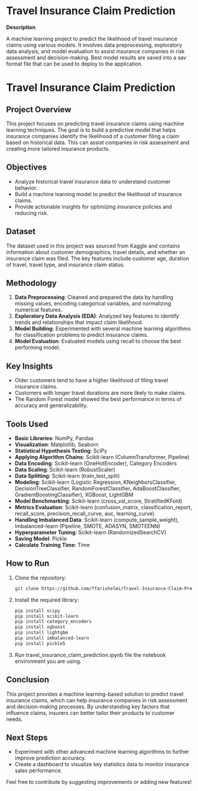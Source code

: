 # Travel Insurance Claim Prediction

**Description**

A machine learning project to predict the likelihood of travel insurance claims using various models. It involves data preprocessing, exploratory data analysis, and model evaluation to assist insurance companies in risk assessment and decision-making. Best model results are saved into a sav format file that can be used to deploy to the application.

# Travel Insurance Claim Prediction

## Project Overview

This project focuses on predicting travel insurance claims using machine learning techniques. The goal is to build a predictive model that helps insurance companies identify the likelihood of a customer filing a claim based on historical data. This can assist companies in risk assessment and creating more tailored insurance products.

## Objectives

- Analyze historical travel insurance data to understand customer behavior.
- Build a machine learning model to predict the likelihood of insurance claims.
- Provide actionable insights for optimizing insurance policies and reducing risk.

## Dataset

The dataset used in this project was sourced from Kaggle and contains information about customer demographics, travel details, and whether an insurance claim was filed. The key features include customer age, duration of travel, travel type, and insurance claim status.

## Methodology

1. **Data Preprocessing**: Cleaned and prepared the data by handling missing values, encoding categorical variables, and normalizing numerical features.
2. **Exploratory Data Analysis (EDA)**: Analyzed key features to identify trends and relationships that impact claim likelihood.
3. **Model Building**: Experimented with several machine learning algorithms for classification problems to predict insurance claims.
4. **Model Evaluation**: Evaluated models using recall to choose the best performing model.

## Key Insights

- Older customers tend to have a higher likelihood of filing travel insurance claims.
- Customers with longer travel durations are more likely to make claims.
- The Random Forest model showed the best performance in terms of accuracy and generalizability.

## Tools Used

- **Basic Libraries**: NumPy, Pandas
- **Visualization**: Matplotlib, Seaborn
- **Statistical Hypothesis Testing**: SciPy
- **Applying Algorithm Chains**: Scikit-learn (ColumnTransformer, Pipeline)
- **Data Encoding**: Scikit-learn (OneHotEncoder), Category Encoders
- **Data Scaling**: Scikit-learn (RobustScaler)
- **Data Splitting**: Scikit-learn (train\_test\_split)
- **Modeling**: Scikit-learn (Logistic Regression, KNeighborsClassifier, DecisionTreeClassifier, RandomForestClassifier, AdaBoostClassifier, GradientBoostingClassifier), XGBoost, LightGBM
- **Model Benchmarking**: Scikit-learn (cross\_val\_score, StratifiedKFold)
- **Metrics Evaluation**: Scikit-learn (confusion\_matrix, classification\_report, recall\_score, precision\_recall\_curve, auc, learning\_curve)
- **Handling Imbalanced Data**: Scikit-learn (compute\_sample\_weight), Imbalanced-learn (Pipeline, SMOTE, ADASYN, SMOTEENN)
- **Hyperparameter Tuning**: Scikit-learn (RandomizedSearchCV)
- **Saving Model**: Pickle
- **Calculate Training Time**: Time

## How to Run

1. Clone the repository:
   ```sh
   git clone https://github.com/ffarishelmi/Travel-Insurance-Claim-Prediction.git
   ```
2. Install the required library:
   ```sh
   pip install scipy 
   pip install scikit-learn
   pip install category_encoders
   pip install xgboost
   pip install lightgbm
   pip install imbalanced-learn 
   pip install pickle5
   ```
3. Run travel\_insurance\_claim\_prediction.ipynb file the notebook environment you are using.

## Conclusion

This project provides a machine learning-based solution to predict travel insurance claims, which can help insurance companies in risk assessment and decision-making processes. By understanding key factors that influence claims, insurers can better tailor their products to customer needs.

## Next Steps

- Experiment with other advanced machine learning algorithms to further improve prediction accuracy.
- Create a dashboard to visualize key statistics data to monitor insurance sales performance.

Feel free to contribute by suggesting improvements or adding new features!
